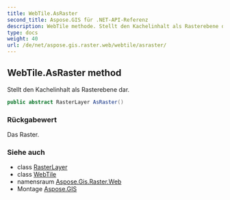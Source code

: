 ```yaml
---
title: WebTile.AsRaster
second_title: Aspose.GIS für .NET-API-Referenz
description: WebTile methode. Stellt den Kachelinhalt als Rasterebene dar.
type: docs
weight: 40
url: /de/net/aspose.gis.raster.web/webtile/asraster/
---
```

## WebTile.AsRaster method

Stellt den Kachelinhalt als Rasterebene dar.

```csharp
public abstract RasterLayer AsRaster()
```

### Rückgabewert

Das Raster.

### Siehe auch

* class [RasterLayer](../../../aspose.gis.raster/rasterlayer/)
* class [WebTile](../)
* namensraum [Aspose.Gis.Raster.Web](../../webtile/)
* Montage [Aspose.GIS](../../../)


